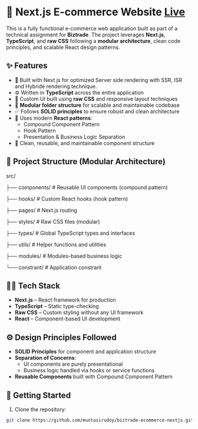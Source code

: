 # 🛒 Next.js E-commerce Website [Live](<https://biztrade-ecommerce-nextjs.vercel.app/>)

This is a fully functional e-commerce web application built as part of a technical assignment for **Biztrade**. The project leverages **Next.js**, **TypeScript**, and **raw CSS** following a **modular architecture**, clean code principles, and scalable React design patterns.

## ✨ Features

- 🧭 Built with Next.js for optimized Server side rendering with SSR, ISR and Hybride rendering technique.
- ⚙️ Written in **TypeScript** across the entire application
- 🎨 Custom UI built using **raw CSS** and responsive layout techniques
- 📁 **Modular folder structure** for scalable and maintainable codebase
- ✅ Follows **SOLID principles** to ensure robust and clean architecture
- 🧱 Uses modern **React patterns**:
  - Compound Component Pattern
  - Hook Pattern
  - Presentation & Business Logic Separation
- 🧹 Clean, reusable, and maintainable component structure

## 📁 Project Structure (Modular Architecture)

src/

├── components/ # Reusable UI components (compound pattern)

├── hooks/ # Custom React hooks (hook pattern)

├── pages/ # Next.js routing

├── styles/ # Raw CSS files (modular)

├── types/ # Global TypeScript types and interfaces

├── utils/ # Helper functions and utilities

├── modules/ # Modules-based business logic

└── constrant/ # Application constrant

## 🧑‍💻 Tech Stack

- **Next.js** – React framework for production
- **TypeScript** – Static type-checking
- **Raw CSS** – Custom styling without any UI framework
- **React** – Component-based UI development

## ⚙️ Design Principles Followed

- **SOLID Principles** for component and application structure
- **Separation of Concerns**:
  - UI components are purely presentational
  - Business logic handled via hooks or service functions
- **Reusable Components** built with Compound Component Pattern

## 🚀 Getting Started

1. Clone the repository:

```bash
git clone https://github.com/muntasirudoy/biztrade-ecommerce-nextjs.git
